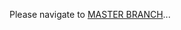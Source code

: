 Please navigate to [MASTER BRANCH]([url](https://github.com/saivardhan96/society-finance-management/tree/master))...
